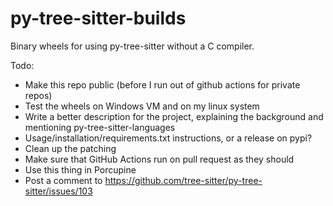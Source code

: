 # py-tree-sitter-builds
Binary wheels for using py-tree-sitter without a C compiler.

Todo:
- Make this repo public (before I run out of github actions for private repos)
- Test the wheels on Windows VM and on my linux system
- Write a better description for the project, explaining the background and mentioning py-tree-sitter-languages
- Usage/installation/requirements.txt instructions, or a release on pypi?
- Clean up the patching
- Make sure that GitHub Actions run on pull request as they should
- Use this thing in Porcupine
- Post a comment to https://github.com/tree-sitter/py-tree-sitter/issues/103
